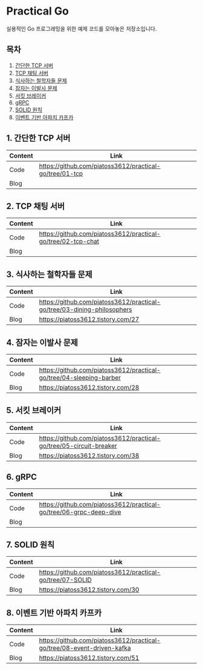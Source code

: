 # Practical Go

실용적인 Go 프로그래밍을 위한 예제 코드를 모아놓은 저장소입니다.

## 목차

1. [간단한 TCP 서버](#1-간단한-tcp-서버)
2. [TCP 채팅 서버](#2-tcp-채팅-서버)
3. [식사하는 철학자들 문제](#3-식사하는-철학자들-문제)
4. [잠자는 이발사 문제](#4-잠자는-이발사-문제)
5. [서킷 브레이커](#5-서킷-브레이커)
6. [gRPC](#6-grpc)
7. [SOLID 원칙](#7-solid-원칙)
8. [이벤트 기반 아파치 카프카](#8-이벤트-기반-아파치-카프카)

## 1. 간단한 TCP 서버

|Content|Link|
|---|---|
|Code|https://github.com/piatoss3612/practical-go/tree/01-tcp|
|Blog||

## 2. TCP 채팅 서버

|Content|Link|
|---|---|
|Code|https://github.com/piatoss3612/practical-go/tree/02-tcp-chat|
|Blog||

## 3. 식사하는 철학자들 문제

|Content|Link|
|---|---|
|Code|https://github.com/piatoss3612/practical-go/tree/03-dining-philosophers|
|Blog|https://piatoss3612.tistory.com/27|

## 4. 잠자는 이발사 문제

|Content|Link|
|---|---|
|Code|https://github.com/piatoss3612/practical-go/tree/04-sleeping-barber|
|Blog|https://piatoss3612.tistory.com/28|

## 5. 서킷 브레이커

|Content|Link|
|---|---|
|Code|https://github.com/piatoss3612/practical-go/tree/05-circuit-breaker|
|Blog|https://piatoss3612.tistory.com/38|

## 6. gRPC

|Content|Link|
|---|---|
|Code|https://github.com/piatoss3612/practical-go/tree/06-grpc-deep-dive|
|Blog||

## 7. SOLID 원칙

|Content|Link|
|---|---|
|Code|https://github.com/piatoss3612/practical-go/tree/07-SOLID|
|Blog|https://piatoss3612.tistory.com/30|

## 8. 이벤트 기반 아파치 카프카

|Content|Link|
|---|---|
|Code|https://github.com/piatoss3612/practical-go/tree/08-event-driven-kafka|
|Blog|https://piatoss3612.tistory.com/51|